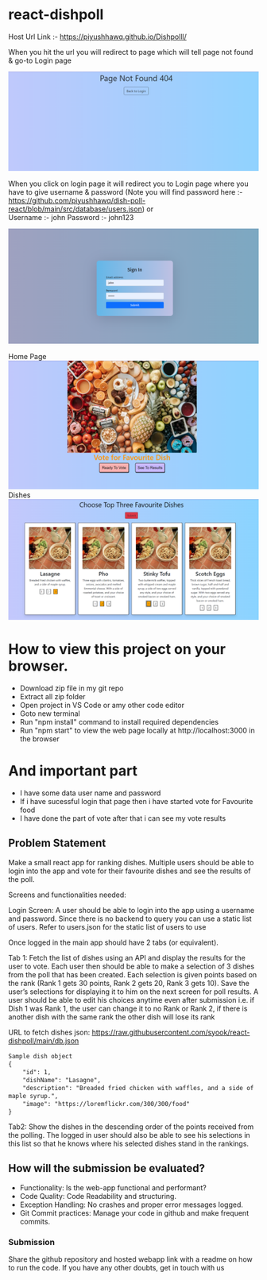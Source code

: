 # react-dishpoll

Host Url Link :- https://piyushhawq.github.io/Dishpolll/

When you hit the url you will redirect to page which will tell page not found & go-to  Login page 

![Preview  of Page not found](https://raw.githubusercontent.com/piyushhawq/Images/main/Dish-Poll%20-%20page%20not%20found.png)


When you click on login page it will redirect you to Login page where you have to give username & password (Note you will find password here :- https://github.com/piyushhawq/dish-poll-react/blob/main/src/database/users.json)
or  
Username :- john
Password :- john123

![Preview  of Login](https://raw.githubusercontent.com/piyushhawq/Images/main/Dish-Poll%20-Login.png)

Home Page 
![Preview  of Home](https://raw.githubusercontent.com/piyushhawq/Images/main/Dish-Poll%20-Home%20.png)
Dishes 
![Preview  of dishes](https://raw.githubusercontent.com/piyushhawq/Images/main/Dish-Poll%20-dish.png)

# How to view this project on your browser.
- Download zip file in my git repo 
- Extract all zip folder
- Open project in VS Code or amy other code editor 
- Goto new terminal 
- Run "npm install" command to install required dependencies
- Run "npm start" to view the web page locally at  http://localhost:3000 in the browser


# And important part

- I have some data user name and password
- If i have sucessful login that page then i have started vote for Favourite food
- I have done the part of vote after that i can see my vote results 



## Problem Statement

Make a small react app for ranking dishes. Multiple users should be able to login into the app and vote for their favourite dishes and see the results of the poll.

Screens and functionalities needed:

Login Screen: A user should be able to login into the app using a username and password. Since there is no backend to query you can use a static list of users. Refer to users.json for the static list of users to use

Once logged in the main app should have 2 tabs (or equivalent).

Tab 1: Fetch the list of dishes using an API and display the results for the user to vote. Each user then should be able to make a selection of 3 dishes from the poll that has been created. Each selection is given points based on the rank (Rank 1 gets 30 points, Rank 2 gets 20, Rank 3 gets 10). Save the user’s selections for displaying it to him on the next screen for poll results. A user should be able to edit his choices anytime even after submission i.e. if Dish 1 was Rank 1, the user can change it to no Rank or Rank 2, if there is another dish with the same rank the other dish will lose its rank

URL to fetch dishes json: https://raw.githubusercontent.com/syook/react-dishpoll/main/db.json 

```
Sample dish object
{
    "id": 1,
    "dishName": "Lasagne",
    "description": "Breaded fried chicken with waffles, and a side of maple syrup.",
    "image": "https://loremflickr.com/300/300/food"
}
```
  
Tab2: Show the dishes in the descending order of the points received from the polling. The logged in user should also be able to see his selections in this list so that he knows where his selected dishes stand in the rankings.

## How will the submission be evaluated?
- Functionality: Is the web-app functional and performant?
- Code Quality: Code Readability and structuring.
- Exception Handling: No crashes and proper error messages logged.
- Git Commit practices: Manage your code in github and make frequent commits.

### Submission
Share the github repository and hosted webapp link with a readme on how to run the code. If you have any other doubts, get in touch with us
